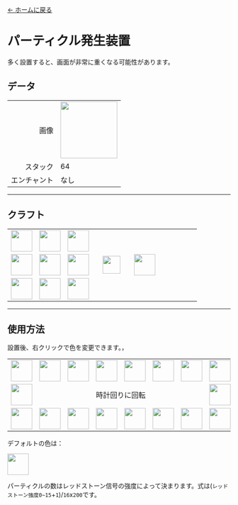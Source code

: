 [← ホームに戻る](../)
# パーティクル発生装置
多く設置すると、画面が非常に重くなる可能性があります。

## データ
<table>
    <tr><td align="end">画像</td><td><img src="https://i.imgur.com/zQVaAJl.png" width="128"/></td></tr>
    <tr><td align="end">スタック</td><td>64</td></tr>
    <tr><td align="end">エンチャント</td><td>なし</td></tr>
</table>

---

## クラフト
<table>
    <tr><td><img src="https://i.imgur.com/dAm53pS.png" width="48"/></td><td><img src="https://i.imgur.com/W9Ce5PI.png" width="48"/></td><td><img src="https://i.imgur.com/dAm53pS.png" width="48"/></td><td colspan="3"></td></tr>
    <tr><td><img src="https://i.imgur.com/W9Ce5PI.png" width="48"/></td><td><img src="https://i.imgur.com/YsrBAov.png" width="48"/></td><td><img src="https://i.imgur.com/W9Ce5PI.png" width="48"/></td><td width="70" align="center"><img src="https://i.imgur.com/VE0KqIE.png" width="40"/></td><td><img src="https://i.imgur.com/zQVaAJl.png" width="48"/></td><td width="70"></td></tr>
    <tr><td><img src="https://i.imgur.com/dAm53pS.png" width="48"/></td><td><img src="https://i.imgur.com/W9Ce5PI.png" width="48"/></td><td><img src="https://i.imgur.com/dAm53pS.png" width="48"/></td><td colspan="3"></td></tr>
</table>

---

## 使用方法
設置後、右クリックで色を変更できます。，  

<table>
    <tr>
        <td><img src="https://singlecolorimage.com/get/ff0000/40x40" height="48"/></td>
        <td><img src="https://singlecolorimage.com/get/ff4400/40x40" height="48"/></td>
        <td><img src="https://singlecolorimage.com/get/ff7300/40x40" height="48"/></td>
        <td><img src="https://singlecolorimage.com/get/ffa600/40x40" height="48"/></td>
        <td><img src="https://singlecolorimage.com/get/ffea00/40x40" height="48"/></td>
        <td><img src="https://singlecolorimage.com/get/dbff00/40x40" height="48"/></td>
        <td><img src="https://singlecolorimage.com/get/a2ff00/40x40" height="48"/></td>
        <td><img src="https://singlecolorimage.com/get/48ff00/40x40" height="48"/></td>
    </tr>
    <tr>
        <td><img src="https://singlecolorimage.com/get/ff0080/40x40" height="48"/></td>
        <td colspan="6" align="center">時計回りに回転</td>
        <td><img src="https://singlecolorimage.com/get/00ffea/40x40" height="48"/></td>
    </tr>
    <tr>
        <td><img src="https://singlecolorimage.com/get/ff00fb/40x40" height="48"/></td>
        <td><img src="https://singlecolorimage.com/get/bf00ff/40x40" height="48"/></td>
        <td><img src="https://singlecolorimage.com/get/8400ff/40x40" height="48"/></td>
        <td><img src="https://singlecolorimage.com/get/5e00ff/40x40" height="48"/></td>
        <td><img src="https://singlecolorimage.com/get/2f00ff/40x40" height="48"/></td>
        <td><img src="https://singlecolorimage.com/get/0048ff/40x40" height="48"/></td>
        <td><img src="https://singlecolorimage.com/get/008cff/40x40" height="48"/></td>
        <td><img src="https://singlecolorimage.com/get/00bbff/40x40" height="48"/></td>
    </tr>
</table>

デフォルトの色は：  

<img src="https://singlecolorimage.com/get/ff0000/40x40" height="48"/>

パーティクルの数はレッドストーン信号の強度によって決まります。式は(`レッドストーン強度0~15`+`1`)/`16`x`200`です。
